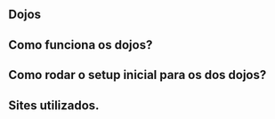 ## Dojos

## Como funciona os dojos?

## Como rodar o setup inicial para os dos dojos?







## Sites utilizados.


